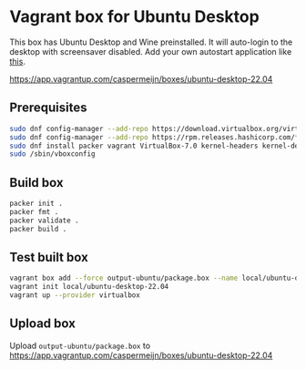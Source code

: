 # Vagrant box for Ubuntu Desktop

This box has Ubuntu Desktop and Wine preinstalled. It will auto-login to the desktop with screensaver disabled. Add your own autostart application like [this](https://askubuntu.com/questions/48321/how-do-i-start-applications-automatically-on-login).

https://app.vagrantup.com/caspermeijn/boxes/ubuntu-desktop-22.04

## Prerequisites

```bash
sudo dnf config-manager --add-repo https://download.virtualbox.org/virtualbox/rpm/fedora/virtualbox.repo
sudo dnf config-manager --add-repo https://rpm.releases.hashicorp.com/fedora/hashicorp.repo
sudo dnf install packer vagrant VirtualBox-7.0 kernel-headers kernel-devel dkms
sudo /sbin/vboxconfig
```

## Build box

```bash
packer init .
packer fmt .
packer validate .
packer build .
```

## Test built box

```bash
vagrant box add --force output-ubuntu/package.box --name local/ubuntu-desktop-22.04
vagrant init local/ubuntu-desktop-22.04
vagrant up --provider virtualbox
```

## Upload box

Upload `output-ubuntu/package.box` to https://app.vagrantup.com/caspermeijn/boxes/ubuntu-desktop-22.04
